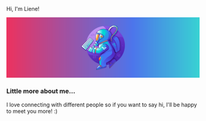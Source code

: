 Hi, I'm Liene! 

![This is an image](https://github.com/startupcolor/startupcolor/blob/main/Assets/SpaceMan.png)
### Little more about me...
 I love connecting with different people so if you want to say hi, I'll be happy to meet you more! :)
